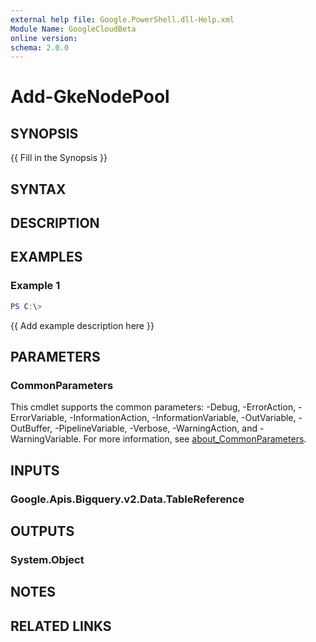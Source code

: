 ```yaml
---
external help file: Google.PowerShell.dll-Help.xml
Module Name: GoogleCloudBeta
online version:
schema: 2.0.0
---
```


# Add-GkeNodePool

## SYNOPSIS
{{ Fill in the Synopsis }}

## SYNTAX

## DESCRIPTION


## EXAMPLES

### Example 1
```powershell
PS C:\> 
```

{{ Add example description here }}

## PARAMETERS

### CommonParameters
This cmdlet supports the common parameters: -Debug, -ErrorAction, -ErrorVariable, -InformationAction, -InformationVariable, -OutVariable, -OutBuffer, -PipelineVariable, -Verbose, -WarningAction, and -WarningVariable. For more information, see [about_CommonParameters](http://go.microsoft.com/fwlink/?LinkID=113216).

## INPUTS

### Google.Apis.Bigquery.v2.Data.TableReference

## OUTPUTS

### System.Object
## NOTES

## RELATED LINKS
